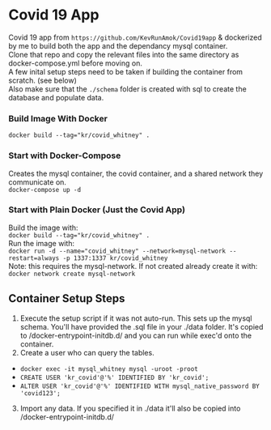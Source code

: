 # Covid 19 App

Covid 19 app from `https://github.com/KevRunAmok/Covid19app` & dockerized by me to build both the app and the dependancy mysql container.
</br>
Clone that repo and copy the relevant files into the same directory as docker-compose.yml before moving on.
</br>
A few inital setup steps need to be taken if building the container from scratch. (see below)
</br>
Also make sure that the `./schema` folder is created with sql to create the database and populate data.

### Build Image With Docker

`docker build --tag="kr/covid_whitney" .`

### Start with Docker-Compose

Creates the mysql container, the covid container, and a shared network they communicate on.
</br>
`docker-compose up -d`

### Start with Plain Docker (Just the Covid App)

Build the image with:
</br>
`docker build --tag="kr/covid_whitney" .`
</br>
Run the image with: 
</br>
`docker run -d --name="covid_whitney" --network=mysql-network --restart=always -p 1337:1337 kr/covid_whitney`
</br>
Note: this requires the mysql-network. If not created already create it with:
</br>
`docker network create mysql-network`

## Container Setup Steps

1. Execute the setup script if it was not auto-run. This sets up the mysql schema.
You'll have provided the .sql file in your ./data folder. It's copied to /docker-entrypoint-initdb.d/ and you can run while exec'd onto the container.
2. Create a user who can query the tables.
- `docker exec -it mysql_whitney mysql -uroot -proot`
- `CREATE USER 'kr_covid'@'%' IDENTIFIED BY 'kr_covid';`
- `ALTER USER 'kr_covid'@'%' IDENTIFIED WITH mysql_native_password BY 'covid123';`
3. Import any data.
If you specified it in ./data it'll also be copied into /docker-entrypoint-initdb.d/

